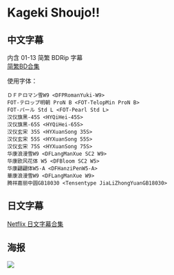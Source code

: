 # Kageki Shoujo!!

## 中文字幕

内含 01-13 简繁 BDRip 字幕  
[简繁BD合集](https://github.com/Nekomoekissaten-SUB/Nekomoekissaten-MIR-Subs/releases/download/kageki/Kageki_Shoujo_BD_zho.7z)

使用字体：
```
ＤＦＰロマン雪W9 <DFPRomanYuki-W9>
FOT-テロップ明朝 ProN B <FOT-TelopMin ProN B>
FOT-パール Std L <FOT-Pearl Std L>
汉仪旗黑-45S <HYQiHei-45S>
汉仪旗黑-65S <HYQiHei-65S>
汉仪玄宋 35S <HYXuanSong 35S>
汉仪玄宋 55S <HYXuanSong 55S>
汉仪玄宋 75S <HYXuanSong 75S>
华康浪漫雪W9 <DFLangManXue SC2 W9>
华康欧风花体 W5 <DFBloom SC2 W5>
华康翩翩体W5-A <DFHanziPenW5-A>
華康浪漫雪W9 <DFLangManXue W9>
腾祥嘉丽中圆GB18030 <Tensentype JiaLiZhongYuanGB18030>
```

## 日文字幕

[Netflix 日文字幕合集](https://github.com/Nekomoekissaten-SUB/Nekomoekissaten-MIR-Subs/releases/download/kageki/Kageki_Shoujo_jpn.7z)

## 海报

![](https://nekomoe.pages.dev/images/2021-07/kageki_poster.png)